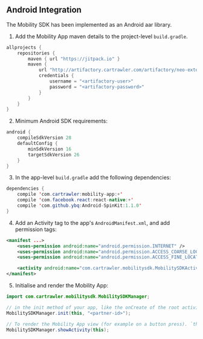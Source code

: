 ## Android Integration

The Mobility SDK has been implemented as an Android aar library.

1. Add the Mobility App maven details to the project-level `build.gradle`.

```java
allprojects {
    repositories {
        maven { url "https://jitpack.io" }
        maven {
            url "http://artifactory.cartrawler.com/artifactory/neo-external"
            credentials {
                username = "<artifactory-user>"
                password = "<artifactory-password>"
            }
        }
    }
}
```

2. Minimum Android SDK requirements:

```java
android {
    compileSdkVersion 28
    defaultConfig {
        minSdkVersion 16
        targetSdkVersion 26
    }
}
```

3. In the app-level `build.gradle` add the following dependencies:

```java
dependencies {
    compile 'com.cartrawler:mobility-app:+'
    compile 'com.facebook.react:react-native:+'
    compile 'com.github.ybq:Android-SpinKit:1.1.0'
}
```

4. Add an Activity tag to the app's `AndroidManifest.xml`, and add permission tags:

```xml
<manifest ...>
    <uses-permission android:name="android.permission.INTERNET" />
    <uses-permission android:name="android.permission.ACCESS_COARSE_LOCATION" />
    <uses-permission android:name="android.permission.ACCESS_FINE_LOCATION" />

    <activity android:name="com.cartrawler.mobilitysdk.MobilitySDKActivity"/>
</manifest>
```

5. Initialise and render the Mobility App:

```java
import com.cartrawler.mobilitysdk.MobilitySDKManager;

// in the init method of your app, like the onCreate of the root activity. `this` should be an Android Activity.
MobilitySDKManager.init(this, "<partner-id>");

// To render the Mobility App view (for example on a button press). `this` should be an Android Activity.
MobilitySDKManager.showActivity(this);
```
